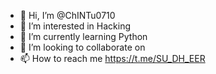 - 👋 Hi, I’m @ChINTu0710
- 👀 I’m interested in Hacking
- 🌱 I’m currently learning Python
- 💞️ I’m looking to collaborate on 
- 📫 How to reach me https://t.me/SU_DH_EER


<!---
ChINTu0710/ChINTu0710 is a ✨ special ✨ repository because its `README.md` (this file) appears on your GitHub profile.
You can click the Preview link to take a look at your changes.
--->
